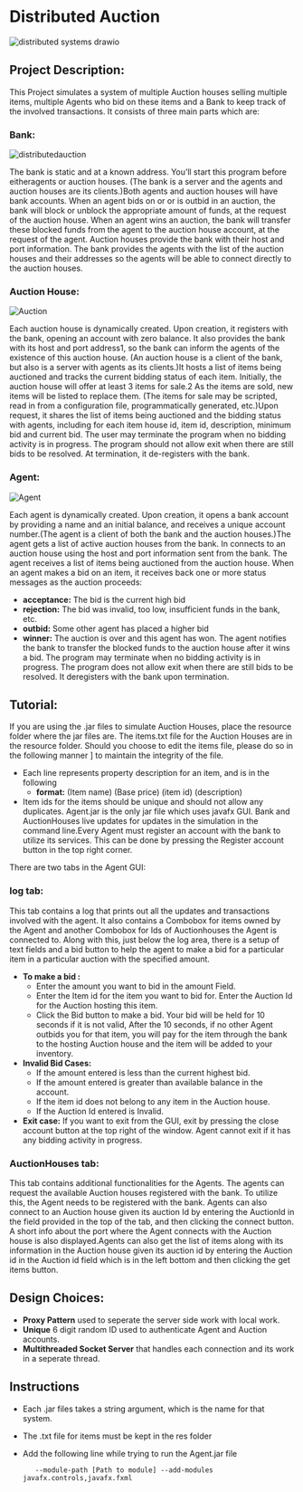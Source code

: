 # Distributed Auction
![distributed systems drawio](https://user-images.githubusercontent.com/55064602/147204367-c39781e0-ba1d-4c9f-b79f-6d510601db2f.png)

## Project Description:
This Project simulates a system of multiple Auction houses selling multiple items, multiple Agents who bid on these items and a Bank to keep track of the involved transactions. It consists of three main parts which are:

### Bank: 

![distributedauction](https://user-images.githubusercontent.com/55064602/147201132-dbd81d25-16e8-4b68-8cc8-ea108b892fc7.png)

The bank is static and at a known address. You’ll start this program before eitheragents or auction houses. (The bank is a server and the agents and auction houses are its clients.)Both agents and auction houses will have bank accounts. When an agent bids on or or is outbid in an auction, the bank will block or unblock the appropriate amount of funds, at the request of the auction house. When an agent wins an auction, the bank will transfer these blocked funds from the agent to the auction 
house account, at the request of the agent. Auction houses provide the bank with their host and port information. The bank provides the agents with the list of the auction houses and their addresses so the agents will be able to connect directly to the auction houses. 

### Auction House: 

![Auction](https://user-images.githubusercontent.com/55064602/147204871-09be23a7-679e-4e76-99cc-5f4989b7092c.png)

Each auction house is dynamically created. Upon creation, it registers with the bank, opening an account with zero balance. It also provides the bank with its host and port address1, so the bank can inform the agents of the existence of this auction house. (An auction house is a client of the bank, but also is a server with agents as its clients.)It hosts a list of items being auctioned and tracks the current bidding status of each item. Initially, the auction house will offer at least 3 items for sale.2 As the items are sold, new items will be listed to replace them. (The items for sale may be scripted, read in from a configuration file, programmatically generated, etc.)Upon request, it shares the list of items being auctioned and the bidding status with agents, including for each item house id, item id, description, minimum bid and current bid. The user may terminate the program when no bidding activity is in progress. The program should not allow exit when there are still bids to be resolved. At termination, it de-registers with the bank. 

### Agent: 

![Agent](https://user-images.githubusercontent.com/55064602/147204888-10cf3874-e064-44d3-9f4a-3f502ee2988e.png)

Each agent is dynamically created. Upon creation, it opens a bank account by providing a name and an initial balance, and receives a unique account number.(The agent is a client of both the bank and the auction houses.)The agent gets a list of active auction houses from the bank. In connects to an auction house using the host and port information sent from the bank. The agent receives a list of items being auctioned from the auction house. When an agent makes a bid on an item, it receives back one or more status messages as the auction proceeds:
  - **acceptance:** The bid is the current high bid
  - **rejection:** The bid was invalid, too low, insufficient funds in the bank,
                    etc.
  - **outbid:** Some other agent has placed a higher bid
  - **winner:** The auction is over and this agent has won. The agent notifies the bank to transfer the blocked funds to the auction house after it wins a bid. The program may terminate when no bidding activity is in progress. The program does not allow exit when there are still bids to be resolved. It deregisters with the bank upon termination.

## Tutorial:
If you are using the .jar files to simulate Auction Houses, place the resource folder where the jar files are. The items.txt file for the Auction Houses are in the resource folder. Should you choose to edit the items file, please do so in the following manner ] to maintain the integrity of the file.
* Each line represents property description for an item, and is in the following 
  - **format:** (Item name) (Base price) (item id) (description)
* Item ids for the items should be unique and should not allow any duplicates. Agent.jar is the only jar file which uses javafx GUI. Bank and AuctionHouses live updates for updates in the simulation in the command line.Every Agent must register an account with the bank to utilize its services. This can be done by pressing the Register account button in the top right corner.

There are two tabs in the Agent GUI: 
### log tab: 
This tab contains a log that prints out all the updates and transactions involved with the agent. It also contains a Combobox for items owned by the Agent and another Combobox for Ids of Auctionhouses the Agent is connected to. Along with this, just below the log area, there is a setup of text fields and a bid button to help the agent to make a bid for a particular item in a particular auction with the specified amount. 
* **To make a bid :** 
    - Enter the amount you want to bid in the amount Field. 
    - Enter the Item id for the item you want to bid for. Enter the Auction Id for the Auction hosting this item. 
    - Click the Bid button to make a bid. Your bid will be held for 10 seconds if it is not valid, After the 10 seconds, if no other Agent outbids you for that item, you will pay for the item through the bank to the hosting Auction house and the item will be added to your inventory. 
* **Invalid Bid Cases:**
     - If the amount entered is less than the current highest bid.
     - If the amount entered is greater than available balance in the account.
     - If the item id does not belong to any item in the Auction house.
     - If the Auction Id entered is Invalid.
* **Exit case:** If you want to exit from the GUI, exit by pressing the close account button at the top right of the window. Agent cannot exit if it has any bidding activity in progress.

### AuctionHouses tab: 
This tab contains additional functionalities for the Agents. The agents can request the available Auction houses registered with the bank. To utilize this, the Agent needs to be registered with the bank. Agents can also connect to an Auction house given its auction Id by entering the AuctionId in the field provided in the top of the tab, and then clicking the connect button. A short info about the port where the Agent connects with the Auction house is also displayed.Agents can also get the list of items along with its information in the Auction house given its auction id by entering the Auction id in the Auction id field which is in the left bottom and then clicking the get items button. 

## Design Choices:
* **Proxy Pattern** used to seperate the server side work with local work.
* **Unique** 6 digit random ID used to authenticate Agent and Auction accounts.
* **Multithreaded Socket Server** that handles each connection and its work in a seperate thread.

## Instructions
* Each .jar files takes a string argument, which is the name for that system.
* The .txt file for items must be kept in the res folder 
* Add the following line while trying to run the Agent.jar file

         --module-path [Path to module] --add-modules javafx.controls,javafx.fxml  

